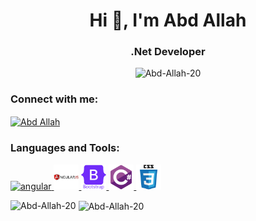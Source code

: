 <h1 align="center">Hi 👋, I'm Abd Allah</h1>
<h3 align="center">.Net Developer</h3>

<p align="center"> <img src="https://komarev.com/ghpvc/?username=Abd-Allah-20&label=Profile%20views&color=0e75b6&style=flat" alt="Abd-Allah-20" /> </p>

<h3 align="left">Connect with me:</h3>
<p align="left">
<a href="https://www.linkedin.com/in/abd-allah-a-182597374" target="blank"><img align="center" src="https://raw.githubusercontent.com/rahuldkjain/github-profile-readme-generator/master/src/images/icons/Social/linked-in-alt.svg" alt="Abd Allah" height="30" width="40" /></a>
</p>

<h3 align="left">Languages and Tools:</h3>
<p align="left"> <a href="https://angular.io" target="_blank" rel="noreferrer"> <img src="https://angular.io/assets/images/logos/angular/angular.svg" alt="angular" width="40" height="40"/> </a> <a href="https://angular.io" target="_blank" rel="noreferrer"> <img src="https://raw.githubusercontent.com/devicons/devicon/master/icons/angularjs/angularjs-original-wordmark.svg" alt="angularjs" width="40" height="40"/> </a> <a href="https://getbootstrap.com" target="_blank" rel="noreferrer"> <img src="https://raw.githubusercontent.com/devicons/devicon/master/icons/bootstrap/bootstrap-plain-wordmark.svg" alt="bootstrap" width="40" height="40"/> </a>  <a href="https://www.w3schools.com/cs/" target="_blank" rel="noreferrer"> <img src="https://raw.githubusercontent.com/devicons/devicon/master/icons/csharp/csharp-original.svg" alt="csharp" width="40" height="40"/> </a> <a href="https://www.w3schools.com/css/" target="_blank" rel="noreferrer"> <img src="https://raw.githubusercontent.com/devicons/devicon/master/icons/css3/css3-original-wordmark.svg" alt="css3" width="40" height="40"/> </a>  </p>

<p><img align="left" src="https://github-readme-stats.vercel.app/api/top-langs?username=Abd-Allah-20&show_icons=true&locale=en&layout=compact" alt="Abd-Allah-20" /></p>

<p>&nbsp;<img align="center" src="https://github-readme-stats.vercel.app/api?username=Abd-Allah-20&show_icons=true&locale=en" alt="Abd-Allah-20" /></p>

